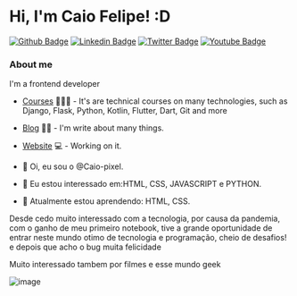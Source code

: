 # Hi, I'm Caio Felipe! :D

[![Github Badge](https://img.shields.io/badge/-Github-000?style=flat-square&logo=Github&logoColor=white&link=https://github.com/fagnerpsantos)](https://github.com/fagnerpsantos)
[![Linkedin Badge](https://img.shields.io/badge/-LinkedIn-blue?style=flat-square&logo=Linkedin&logoColor=white&link=https://www.linkedin.com/in/fagnerpsantos/)](https://www.linkedin.com/in/fagnerpsantos/)
[![Twitter Badge](https://img.shields.io/badge/-Twitter-1ca0f1?style=flat-square&labelColor=1ca0f1&logo=twitter&logoColor=white&link=https://twitter.com/fagnerpsantos)](https://twitter.com/fagnerpsantos)
[![Youtube Badge](https://img.shields.io/badge/-YouTube-ff0000?style=flat-square&labelColor=ff0000&logo=youtube&logoColor=white&link=https://www.youtube.com/user/TreinaWeb)](https://www.youtube.com/user/TreinaWeb)

### About me
I'm a frontend developer

- [Courses](https://www.treinaweb.com.br/cursos-online?q=fagner+pinheiro) 👨🏼‍🏫 - It's are technical courses on many technologies, such as Django, Flask, Python, Kotlin, Flutter, Dart, Git and more
- [Blog](https://www.treinaweb.com.br/blog/author/fagner-pinheiro/) ✍🏼 - I'm write about many things.
- [Website](https://fagnerpsantos.dev/) 💻 - Working on it.


















- 👋 Oi, eu sou o @Caio-pixel.
- 👀 Eu estou interessado em:HTML, CSS, JAVASCRIPT e PYTHON.
- 🌱 Atualmente estou aprendendo:  HTML, CSS.

Desde cedo muito interessado com a tecnologia, por causa da pandemia, com o ganho de meu primeiro notebook, tive a grande oportunidade de entrar neste mundo otimo de tecnologia e programação, cheio de desafios! e depois que acho o bug muita felicidade

Muito interessado tambem por filmes e esse mundo geek


![image](https://user-images.githubusercontent.com/75501510/129817869-df3b8176-6eb1-4c78-b904-2fee31f08997.png)

